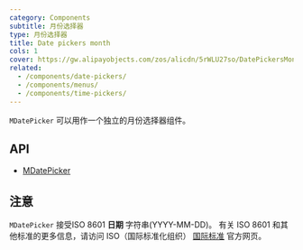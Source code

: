 ```yaml
---
category: Components
subtitle: 月份选择器
type: 月份选择器
title: Date pickers month
cols: 1
cover: https://gw.alipayobjects.com/zos/alicdn/5rWLU27so/DatePickersMonth.svg
related:
  - /components/date-pickers/
  - /components/menus/
  - /components/time-pickers/
---
```


`MDatePicker`  可以用作一个独立的月份选择器组件。

## API

- [MDatePicker](/docs/api/MDatePicker)

## 注意

<!--alert:warning--> 
`MDatePicker` 接受ISO 8601 **日期** 字符串(YYYY-MM-DD)。 有关 ISO 8601 和其他标准的更多信息，请访问 ISO（国际标准化组织） [国际标准](https://www.iso.org/standards.html) 官方网页。